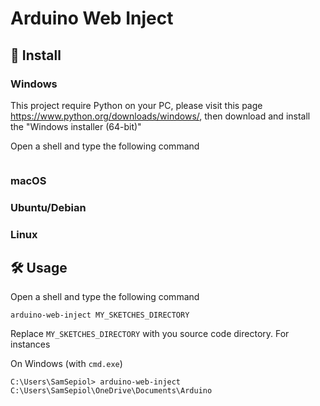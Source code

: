 # Arduino Web Inject

## 💾 Install

### Windows 

This project require Python on your PC, please visit this page <https://www.python.org/downloads/windows/>, then download and install the "Windows installer (64-bit)" 

Open a shell and type the following command

```

```

### macOS


### Ubuntu/Debian


### Linux



## 🛠️ Usage

Open a shell and type the following command

```shell
arduino-web-inject MY_SKETCHES_DIRECTORY
```

Replace `MY_SKETCHES_DIRECTORY` with you source code directory. For instances

On Windows (with `cmd.exe`)
```
C:\Users\SamSepiol> arduino-web-inject C:\Users\SamSepiol\OneDrive\Documents\Arduino
```
